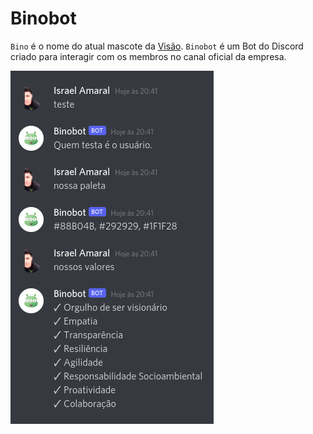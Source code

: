 # Binobot

`Bino` é o nome do atual mascote da [Visão](https://visaojr.com.br). `Binobot` é um Bot do Discord criado para interagir com os membros no canal oficial da empresa.

<img src="images_readme/binobot.png"></img>